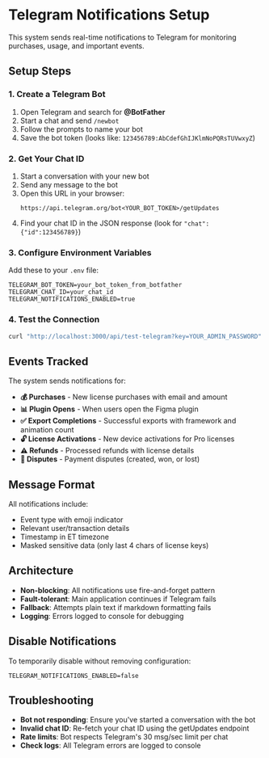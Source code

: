 # Telegram Notifications Setup

This system sends real-time notifications to Telegram for monitoring purchases, usage, and important events.

## Setup Steps

### 1. Create a Telegram Bot

1. Open Telegram and search for **@BotFather**
2. Start a chat and send `/newbot`
3. Follow the prompts to name your bot
4. Save the bot token (looks like: `123456789:AbCdefGhIJKlmNoPQRsTUVwxyZ`)

### 2. Get Your Chat ID

1. Start a conversation with your new bot
2. Send any message to the bot
3. Open this URL in your browser:
   ```
   https://api.telegram.org/bot<YOUR_BOT_TOKEN>/getUpdates
   ```
4. Find your chat ID in the JSON response (look for `"chat":{"id":123456789}`)

### 3. Configure Environment Variables

Add these to your `.env` file:

```env
TELEGRAM_BOT_TOKEN=your_bot_token_from_botfather
TELEGRAM_CHAT_ID=your_chat_id
TELEGRAM_NOTIFICATIONS_ENABLED=true
```

### 4. Test the Connection

```bash
curl "http://localhost:3000/api/test-telegram?key=YOUR_ADMIN_PASSWORD"
```

## Events Tracked

The system sends notifications for:

- **💰 Purchases** - New license purchases with email and amount
- **📊 Plugin Opens** - When users open the Figma plugin
- **✅ Export Completions** - Successful exports with framework and animation count
- **🔓 License Activations** - New device activations for Pro licenses
- **⚠️ Refunds** - Processed refunds with license details
- **🚨 Disputes** - Payment disputes (created, won, or lost)

## Message Format

All notifications include:
- Event type with emoji indicator
- Relevant user/transaction details
- Timestamp in ET timezone
- Masked sensitive data (only last 4 chars of license keys)

## Architecture

- **Non-blocking**: All notifications use fire-and-forget pattern
- **Fault-tolerant**: Main application continues if Telegram fails
- **Fallback**: Attempts plain text if markdown formatting fails
- **Logging**: Errors logged to console for debugging

## Disable Notifications

To temporarily disable without removing configuration:

```env
TELEGRAM_NOTIFICATIONS_ENABLED=false
```

## Troubleshooting

- **Bot not responding**: Ensure you've started a conversation with the bot
- **Invalid chat ID**: Re-fetch your chat ID using the getUpdates endpoint
- **Rate limits**: Bot respects Telegram's 30 msg/sec limit per chat
- **Check logs**: All Telegram errors are logged to console
